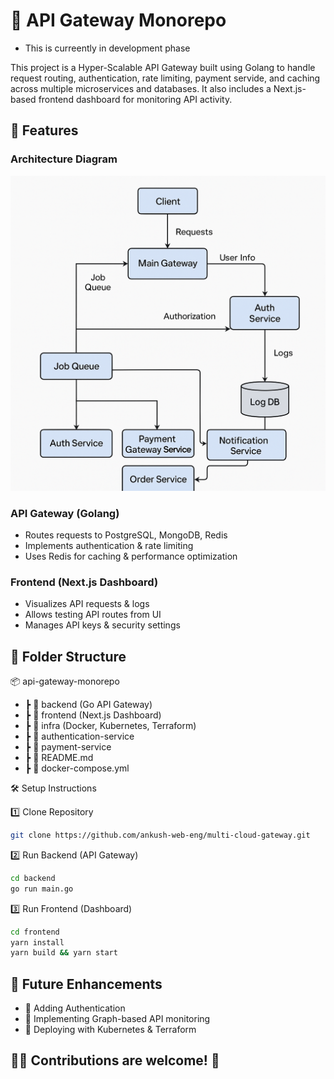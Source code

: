 # 🚀 API Gateway Monorepo

- This is curreently in development phase

This project is a Hyper-Scalable API Gateway built using Golang to handle request routing, authentication, rate limiting, payment servide, and caching across multiple microservices and databases. It also includes a Next.js-based frontend dashboard for monitoring API activity.

## 📌 Features

### Architecture Diagram

<div align="center">
<img src = "/assets/architecture.png">
</div>

### API Gateway (Golang)

- Routes requests to PostgreSQL, MongoDB, Redis
- Implements authentication & rate limiting
- Uses Redis for caching & performance optimization

### Frontend (Next.js Dashboard)

- Visualizes API requests & logs
- Allows testing API routes from UI
- Manages API keys & security settings

## 📂 Folder Structure

📦 api-gateway-monorepo
- ┣ 📂 backend (Go API Gateway)
- ┣ 📂 frontend (Next.js Dashboard)
- ┣ 📂 infra (Docker, Kubernetes, Terraform)
- ┣ 📂 authentication-service
- ┣ 📂 payment-service
- ┣ 📜 README.md
- ┣ 📜 docker-compose.yml

🛠️ Setup Instructions

1️⃣ Clone Repository

```bash
git clone https://github.com/ankush-web-eng/multi-cloud-gateway.git
```

2️⃣ Run Backend (API Gateway)

```bash
cd backend
go run main.go
```

3️⃣ Run Frontend (Dashboard)

```bash
cd frontend
yarn install
yarn build && yarn start
```

<!-- 4️⃣ Test API Gateway

```bash
curl http://localhost:8080/api/user/1
``` -->

## 🚀 Future Enhancements

- 🔹 Adding Authentication
- 🔹 Implementing Graph-based API monitoring
- 🔹 Deploying with Kubernetes & Terraform

## 👨‍💻 Contributions are welcome! 🎉
